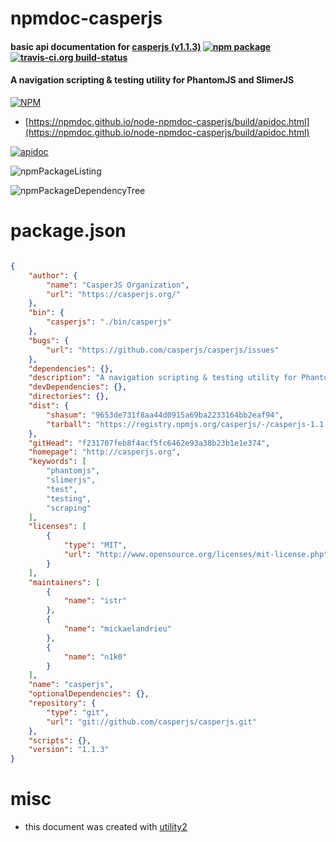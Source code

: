 # npmdoc-casperjs

#### basic api documentation for  [casperjs (v1.1.3)](http://casperjs.org)  [![npm package](https://img.shields.io/npm/v/npmdoc-casperjs.svg?style=flat-square)](https://www.npmjs.org/package/npmdoc-casperjs) [![travis-ci.org build-status](https://api.travis-ci.org/npmdoc/node-npmdoc-casperjs.svg)](https://travis-ci.org/npmdoc/node-npmdoc-casperjs)

#### A navigation scripting & testing utility for PhantomJS and SlimerJS

[![NPM](https://nodei.co/npm/casperjs.png?downloads=true&downloadRank=true&stars=true)](https://www.npmjs.com/package/casperjs)

- [https://npmdoc.github.io/node-npmdoc-casperjs/build/apidoc.html](https://npmdoc.github.io/node-npmdoc-casperjs/build/apidoc.html)

[![apidoc](https://npmdoc.github.io/node-npmdoc-casperjs/build/screenCapture.buildCi.browser.%252Ftmp%252Fbuild%252Fapidoc.html.png)](https://npmdoc.github.io/node-npmdoc-casperjs/build/apidoc.html)

![npmPackageListing](https://npmdoc.github.io/node-npmdoc-casperjs/build/screenCapture.npmPackageListing.svg)

![npmPackageDependencyTree](https://npmdoc.github.io/node-npmdoc-casperjs/build/screenCapture.npmPackageDependencyTree.svg)



# package.json

```json

{
    "author": {
        "name": "CasperJS Organization",
        "url": "https://casperjs.org/"
    },
    "bin": {
        "casperjs": "./bin/casperjs"
    },
    "bugs": {
        "url": "https://github.com/casperjs/casperjs/issues"
    },
    "dependencies": {},
    "description": "A navigation scripting & testing utility for PhantomJS and SlimerJS",
    "devDependencies": {},
    "directories": {},
    "dist": {
        "shasum": "9653de731f8aa44d0915a69ba2233164bb2eaf94",
        "tarball": "https://registry.npmjs.org/casperjs/-/casperjs-1.1.3.tgz"
    },
    "gitHead": "f231707feb8f4acf5fc6462e93a38b23b1e1e374",
    "homepage": "http://casperjs.org",
    "keywords": [
        "phantomjs",
        "slimerjs",
        "test",
        "testing",
        "scraping"
    ],
    "licenses": [
        {
            "type": "MIT",
            "url": "http://www.opensource.org/licenses/mit-license.php"
        }
    ],
    "maintainers": [
        {
            "name": "istr"
        },
        {
            "name": "mickaelandrieu"
        },
        {
            "name": "n1k0"
        }
    ],
    "name": "casperjs",
    "optionalDependencies": {},
    "repository": {
        "type": "git",
        "url": "git://github.com/casperjs/casperjs.git"
    },
    "scripts": {},
    "version": "1.1.3"
}
```



# misc
- this document was created with [utility2](https://github.com/kaizhu256/node-utility2)
